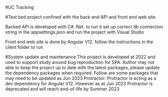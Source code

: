 #UC Tracking 

#Test bed project confined with the back end API and front end web site.

Backed API is developed with C# .Net. to run it set up correct db connection string in the appsettings.json and run the project with Visual Studio

Front end web site is done by Angular V12. follow the instructions in the client folder to run

#System update and maintenance
This project is developed at 2022 and used to support study around bug reproduction for SPA.
Author may not able to keep the project up to date with the latest packages, please update the dependency packages when required.
Follow are some packages that may need to be updated as Jun 2023
    Protractor: Protractor is acting as a dev dependency for Angular V12. However as at Jun 2023 Protractor is deprecated and will reach end-of-life by Summer 2023

